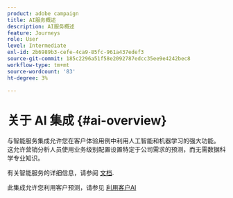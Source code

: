 ```yaml
---
product: adobe campaign
title: AI服务概述
description: AI服务概述
feature: Journeys
role: User
level: Intermediate
exl-id: 2b6989b3-cefe-4ca9-85fc-961a437edef3
source-git-commit: 185c2296a51f58e2092787edcc35ee9e4242bec8
workflow-type: tm+mt
source-wordcount: '83'
ht-degree: 3%

---
```


# 关于 AI 集成 {#ai-overview}

与智能服务集成允许您在客户体验用例中利用人工智能和机器学习的强大功能。 这允许营销分析人员使用业务级别配置设置特定于公司需求的预测，而无需数据科学专业知识。

有关智能服务的详细信息，请参阅 [文档](https://experienceleague.adobe.com/docs/experience-platform/intelligent-services/home.html).

此集成允许您利用客户预测，请参见 [利用客户AI](../ai-services/leveraging-customer-ai.md)

<!--* fatigue scores, see [Leveraging Journey AI](../ai-services/leveraging-fatigue-scores.md)-->

